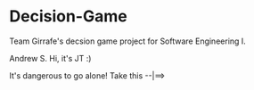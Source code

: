 # Decision-Game
Team Girrafe's decsion game project for Software Engineering I.

Andrew S.
Hi, it's JT :)

It's dangerous to go alone! Take this --|==>
